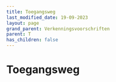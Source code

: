 ```yaml
---
title: Toegangsweg
last_modified_date: 19-09-2023
layout: page
grand_parent: Verkenningsvoorschriften
parent: T
has_children: false
---
```


Toegangsweg
===========

